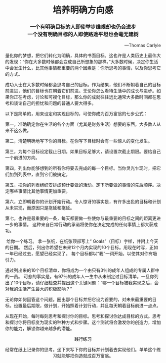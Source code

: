 <h1 align="center">培养明确方向感</h1>

<h3 align="center">一个有明确目标的人即使举步维艰却也仍会进步<br>一个没有明确目标的人即使路途平坦也会毫无建树</h3>

<p align="right">—Thomas  Carlyle</p>

​	量化你的梦想，把它们转化为明确，具体的书面目标。这也许是人类历史上最伟大的发现：“你在大多数时候都会变成自己所想象的那样。”大多数时候，决定你生活中会发生什么，比其他事情都重要的两个因素是：你所思考的事情，以及你思考它的方式。 

​	成功人士在大多数时候都会思考自己的目标。作为结果，他们不断朝着自己的目标前进进，他们的目标也在朝着它们前进。无论你怎么看待生活中的成长与进步。如果你正在考虑，讨论和可视化目标，那么你的成就往往远比通常大多数时间都在思考和谈论自己的担忧和问题的普通人要大得多。

​	以下是简单的，用来设定和实现目标的，可使你成为百万富翁的七步公式：

​	第一，准确确定你在生活的各个方面（尤其是财务生活）想要的东西。大多数人从来不这么做。

​	第二，清楚明确地写下你的目标。在你写下目标时会有一些惊人的变化发生。

​	第三，为每个目标设定截止日期。如果目标足够大，请设置次截止期限。要给自己一个前进的方向。

​	第四，列出你能够想到的所有你将要去完成的每一个目标。当你灵光乍现时，把它们加到列表中，直到它们被搞定。

​	第五，把你的列表组织安排成预计要做的活动。定下所要做的事情的先后顺序。决定哪些事情比其他事情更加重要。

​	第六，立即朝着你的计划开始行动。令人惊讶的事实是，有许多出色的目标和计划从未实现，而原因只是拖延和拖延。

​	第七，也许是最重要的一条，每天都要做一些使你与最重要的目标之间的距离更进一步的事情。 这种来自日常行动的承诺将使你在决定完成的任何事情上都大获成功。

​	给你一个练习。 拿一张纸，在纸张顶部写上“ Goals”（目标）字样，并附上今天的日期。 然后，列出你希望在未来12个月内实现的10个目标。用现在时写，正如一年已经过去，愿望已经实现了。 每个目标都以“我”一词开始，以使其对你有吸引力。

​	通过列出来的10个目标清单，你将成为一个由只有3％的成年人组成的专属人群中的一员。 可悲的事实是，有97％的成年人一生中从未制定过目标清单。一旦你列出了10个目标，请仔细检查并提出这个关键问题：“哪一个目标被我实现之后，会对我的生活产生最大的积极影响？”

​	无论你如何回答这个问题，圈出那个目标并把它设为首要的，对未来最重要的目标。设置最后期限，做计划，开始照着计划行动，并且每天朝着目标前进一点点。

​	从现在开始，每时每刻思考和探讨你的目标。思考和探讨你达成目标的方式。思考和探讨你将目标变为现实的种种方式和步骤。这个测试将会激发你的创造力，增加你的能力，解锁你越来越多的潜能。



<p align="center">践行练习</p>
<p align="center">经常在纸上记录你的思考。坐下来写下你的目标并计划着去实现他们。单单这个练习就能够把你造就成百万富翁。</p>

